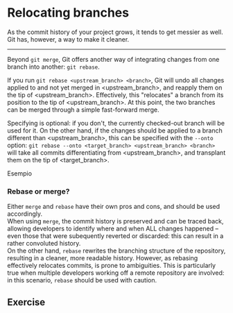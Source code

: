 # Relocating branches

As the commit history of your project grows, it tends to get messier as well. Git has, however, a way to make it cleaner.  

---

Beyond `git merge`, Git offers another way of integrating changes from one branch into another: `git rebase`.

If you run `git rebase <upstream_branch> <branch>`, Git will undo all changes applied to <branch> and not yet merged in <upstream_branch>, and reapply them on the tip of <upstream_branch>. Effectively, this "relocates" a branch from its position to the tip of <upstream_branch>. At this point, the two branches can be merged through a simple fast-forward merge.  

Specifying <branch> is optional: if you don't, the currently checked-out branch will be used for it. On the other hand, if the changes should be applied to a branch different than <upstream_branch>, this can be specified with the `--onto` option: `git rebase --onto <target_branch> <upstream_branch> <branch>` will take all commits differentiating <branch> from <upstream_branch>, and transplant them on the tip of <target_branch>.

Esempio

### Rebase or merge?

Either `merge` and `rebase` have their own pros and cons, and should be used accordingly.  
When using `merge`, the commit history is preserved and can be traced back, allowing developers to identify where and when ALL changes happened – even those that were subequently reverted or discarded: this can result in a rather convoluted history.  
On the other hand, `rebase` rewrites the branching structure of the repository, resulting in a cleaner, more readable history. However, as rebasing effectively relocates commits, is prone to ambiguities. This is particularly true when multiple developers working off a remote repository are involved: in this scenario, `rebase` should be used with caution.

## Exercise
